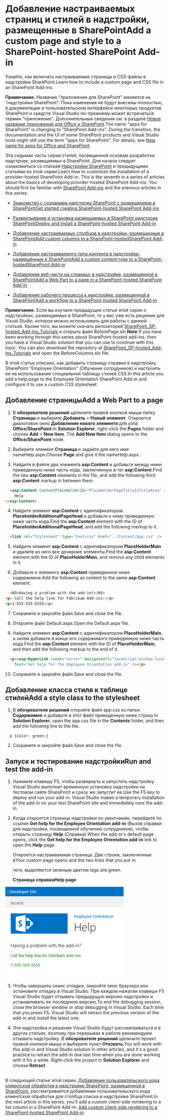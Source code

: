 


# <a name="add-a-custom-page-and-style-to-a-sharepoint-hosted-sharepoint-add-in"></a><span data-ttu-id="06271-101">Добавление настраиваемых страниц и стилей в надстройки, размещенные в SharePoint</span><span class="sxs-lookup"><span data-stu-id="06271-101">Add a custom page and style to a SharePoint-hosted SharePoint Add-in</span></span>
<span data-ttu-id="06271-102">Узнайте, как включать настраиваемые страницы и CSS-файлы в надстройки SharePoint.</span><span class="sxs-lookup"><span data-stu-id="06271-102">Learn how to include a custom page and CSS file in an SharePoint Add-ins.</span></span>
 

 <span data-ttu-id="06271-p101">**Примечание.** Название "приложения для SharePoint" меняется на "надстройки SharePoint". Пока изменения не будут внесены полностью, в документации и пользовательском интерфейсе некоторых продуктов SharePoint и средств Visual Studio по-прежнему может встречаться термин "приложение". Дополнительные сведения см. в разделе [Новое название приложений для Office и SharePoint](new-name-for-apps-for-sharepoint#bk_newname).</span><span class="sxs-lookup"><span data-stu-id="06271-p101">The name "apps for SharePoint" is changing to "SharePoint Add-ins". During the transition, the documentation and the UI of some SharePoint products and Visual Studio tools might still use the term "apps for SharePoint". For details, see [New name for apps for Office and SharePoint](new-name-for-apps-for-sharepoint#bk_newname).</span></span>
 

<span data-ttu-id="06271-p102">Эта седьмая часть серии статей, посвященной основам разработки надстроек, размещаемых в SharePoint. Для начала следует ознакомиться со статьей [Надстройки SharePoint](sharepoint-add-ins) и предыдущими статьями из этой серии:</span><span class="sxs-lookup"><span data-stu-id="06271-p102">Learn how to customize the installation of a provider-hosted SharePoint Add-in. This is the seventh in a series of articles about the basics of developing provider-hosted SharePoint Add-ins. You should first be familiar with  [SharePoint Add-ins](sharepoint-add-ins) and the previous articles in this series:</span></span>
 

-  [<span data-ttu-id="06271-108">Знакомство с созданием надстроек SharePoint с размещением в SharePoint</span><span class="sxs-lookup"><span data-stu-id="06271-108">Get started creating SharePoint-hosted SharePoint Add-ins</span></span>](get-started-creating-sharepoint-hosted-sharepoint-add-ins)
    
 
-  [<span data-ttu-id="06271-109">Развертывание и установка размещаемых в SharePoint надстроек SharePoint</span><span class="sxs-lookup"><span data-stu-id="06271-109">Deploy and install a SharePoint-hosted SharePoint Add-in</span></span>](deploy-and-install-a-sharepoint-hosted-sharepoint-add-in)
    
 
-  [<span data-ttu-id="06271-110">Добавление настраиваемых столбцов в надстройки, размещенные в SharePoint</span><span class="sxs-lookup"><span data-stu-id="06271-110">Add custom columns to a SharePoint-hostedSharePoint Add-in</span></span>](add-custom-columns-to-a-sharepoint-hostedsharepoint-add-in)
    
 
-  [<span data-ttu-id="06271-111">Добавление настраиваемого типа контента в надстройки, размещенные в SharePoint</span><span class="sxs-lookup"><span data-stu-id="06271-111">Add a custom content type to a SharePoint-hostedSharePoint Add-in</span></span>](add-a-custom-content-type-to-a-sharepoint-hostedsharepoint-add-in)
    
 
-  [<span data-ttu-id="06271-112">Добавление веб-части на страницу в надстройке, размещенной в SharePoint</span><span class="sxs-lookup"><span data-stu-id="06271-112">Add a Web Part to a page in a SharePoint-hosted SharePoint Add-in</span></span>](add-a-web-part-to-a-page-in-a-sharepoint-hosted-sharepoint-add-in)
    
 
-  [<span data-ttu-id="06271-113">Добавление рабочего процесса к надстройке, размещенной в SharePoint</span><span class="sxs-lookup"><span data-stu-id="06271-113">Add a workflow to a SharePoint-hosted SharePoint Add-in</span></span>](add-a-workflow-to-a-sharepoint-hosted-sharepoint-add-in)
    
 

 <span data-ttu-id="06271-p103">**Примечание.** Если вы изучали предыдущие статьи этой серии о надстройках, размещаемых в SharePoint, то у вас уже есть решение для Visual Studio, которое можно использовать для работы с данной статьей. Кроме того, вы можете скачать репозиторий [SharePoint_SP-hosted_Add-Ins_Tutorials](https://github.com/OfficeDev/SharePoint_SP-hosted_Add-Ins_Tutorials) и открыть файл BeforePage.sln.</span><span class="sxs-lookup"><span data-stu-id="06271-p103">**Note** If you have been working through this series about SharePoint-hosted add-ins, then you have a Visual Studio solution that you can use to continue with this topic. You can also download the repository at  [SharePoint_SP-hosted_Add-Ins_Tutorials](https://github.com/OfficeDev/SharePoint_SP-hosted_Add-Ins_Tutorials) and open the BeforeColumns.sln file.</span></span>
 

<span data-ttu-id="06271-116">В этой статье описано, как добавить страницу справки в надстройку SharePoint "Employee Orientation" (Обучение сотрудников) и настроить ее на использование специальной таблицы стилей CSS.</span><span class="sxs-lookup"><span data-stu-id="06271-116">In this article you add a help page to the Employee Orientation SharePoint Add-in and configure it to use a custom CSS stylesheet.</span></span> 
 

## <a name="add-a-page"></a><span data-ttu-id="06271-117">Добавление страницы</span><span class="sxs-lookup"><span data-stu-id="06271-117">Add a Web Part to a page</span></span>


1. <span data-ttu-id="06271-p104">В **обозревателе решений** щелкните правой кнопкой мыши папку **Страницы** и выберите **Добавить** > **Новый элемент**. Откроется диалоговое окно **Добавление нового элемента** для узла **Office/SharePoint**.</span><span class="sxs-lookup"><span data-stu-id="06271-p104">In  **Solution Explorer**, right-click the  **Pages** folder and choose **Add** > **New Item**. The  **Add New Item** dialog opens to the **Office/SharePoint** node.</span></span>
    
 
2. <span data-ttu-id="06271-120">Выберите элемент **Страница** и задайте для него имя nameHelp.aspx.</span><span class="sxs-lookup"><span data-stu-id="06271-120">Choose  **Page** and give it the nameHelp.aspx.</span></span> 
    
 
3. <span data-ttu-id="06271-121">Найдите в файле два элемента **asp:Content** и добавьте между ними приведенную ниже часть кода, заключенную в тег **asp:Content**.</span><span class="sxs-lookup"><span data-stu-id="06271-121">Find the two  **asp:Content** elements in the file, and add the following third **asp:Content** markup in between them.</span></span>
    
```HTML
  <asp:Content ContentPlaceHolderID="PlaceHolderPageTitleInTitleArea" runat="server">
    Help
</asp:Content> 
```

4. <span data-ttu-id="06271-122">Найдите элемент **asp:Content** с идентификатором **PlaceholderAdditionalPageHead** и добавьте к нему приведенную ниже часть кода.</span><span class="sxs-lookup"><span data-stu-id="06271-122">Find the  **asp:Content** element with the ID of **PlaceholderAdditionalPageHead**, and add the following markup to it.</span></span>
    
```HTML
  <link rel="Stylesheet" type="text/css" href="../Content/App.css" />
```

5. <span data-ttu-id="06271-123">Найдите элемент **asp:Content** с идентификатором **PlaceHolderMain** и удалите из него все дочерние элементы.</span><span class="sxs-lookup"><span data-stu-id="06271-123">Find the  **asp:Content** element with the ID of **PlaceHolderMain**, and remove any child elements in it.</span></span>
    
 
6. <span data-ttu-id="06271-124">Добавьте к элементу **asp:Content** приведенное ниже содержимое.</span><span class="sxs-lookup"><span data-stu-id="06271-124">Add the following as content to the same  **asp:Content** element.</span></span>
    
```HTML
  <H3>Having a problem with the add-in?</H3>
<p> Call the help line for Fabrikam Add-ins:</p>
<p>1-555-555-5555</p>
```

7. <span data-ttu-id="06271-125">Сохраните и закройте файл.</span><span class="sxs-lookup"><span data-stu-id="06271-125">Save and close the file.</span></span>
    
 
8. <span data-ttu-id="06271-126">Откройте файл Default.aspx.</span><span class="sxs-lookup"><span data-stu-id="06271-126">Open the Default.aspx file.</span></span>
    
 
9. <span data-ttu-id="06271-127">Найдите элемент **asp:Content** с идентификатором **PlaceHolderMain**, а затем добавьте в конце его содержимого приведенную ниже часть кода.</span><span class="sxs-lookup"><span data-stu-id="06271-127">Find the  **asp:Content** element with the ID of **PlaceHolderMain**, and then add the following markup to the end of it.</span></span> 
    
```HTML
  <p><asp:HyperLink runat="server" NavigateUrl="JavaScript:window.location = _spPageContextInfo.webAbsoluteUrl + '/Pages/Help.aspx';" 
    Text="Get help for the Employee Orientation add-in" /></p>

```

10. <span data-ttu-id="06271-128">Сохраните и закройте файл.</span><span class="sxs-lookup"><span data-stu-id="06271-128">Save and close the file.</span></span>
    
 

## <a name="add-a-style-class-to-the-stylesheet"></a><span data-ttu-id="06271-129">Добавление класса стиля к таблице стилей</span><span class="sxs-lookup"><span data-stu-id="06271-129">Add a style class to the stylesheet</span></span>


 

 

1. <span data-ttu-id="06271-130">В **обозревателе решений** откройте файл app.css из папки **Содержимое** и добавьте в этот файл приведенную ниже строку.</span><span class="sxs-lookup"><span data-stu-id="06271-130">In  **Solution Explorer**, open the app.css file in the  **Contents** folder, and then add the following line to the file.</span></span>
    
```
  p {color: green;}
```

2. <span data-ttu-id="06271-131">Сохраните и закройте файл.</span><span class="sxs-lookup"><span data-stu-id="06271-131">Save and close the file.</span></span>
    
 

## <a name="run-and-test-the-add-in"></a><span data-ttu-id="06271-132">Запуск и тестирование надстройки</span><span class="sxs-lookup"><span data-stu-id="06271-132">Run and test the add-in</span></span>


 

 

1. <span data-ttu-id="06271-p105">Нажмите клавишу F5, чтобы развернуть и запустить надстройку. Visual Studio выполнит временную установку надстройки на тестовом сайте SharePoint и сразу же запустит ее.</span><span class="sxs-lookup"><span data-stu-id="06271-p105">Use the F5 key to deploy and run your add-in. Visual Studio makes a temporary installation of the add-in on your test SharePoint site and immediately runs the add-in.</span></span> 
    
 
2. <span data-ttu-id="06271-135">Когда откроется страница надстройки по умолчанию, перейдите по ссылке **Get help for the Employee Orientation add-in** (Вызов справки для надстройки, посвященной обучению сотрудников), чтобы открыть страницу **Help** (Справка).</span><span class="sxs-lookup"><span data-stu-id="06271-135">When the add-in's default page opens, click the  **Get help for the Employee Orientation add-in** link to open the **Help** page.</span></span>
    
    <span data-ttu-id="06271-136">Откроется настраиваемая страница. Две строки, заключенные в</span><span class="sxs-lookup"><span data-stu-id="06271-136">Your custom page opens and the two lines that you put in</span></span> <p> <span data-ttu-id="06271-137">теги, выделяются зеленым цветом.</span><span class="sxs-lookup"><span data-stu-id="06271-137">tags are green.</span></span>
    

    <span data-ttu-id="06271-138">**Страница справки**</span><span class="sxs-lookup"><span data-stu-id="06271-138">**Help page**</span></span>

 

  ![Страница SharePoint с заголовком "Help" (Справка). Она содержит черную строку заголовка, за которой следуют две зеленые текстовые строки.](../../images/2df51ab0-5b24-4a37-8b6a-6e95dbb1aeaa.PNG)
 

    
    
 
3. <span data-ttu-id="06271-p107">Чтобы завершить сеанс отладки, закройте окно браузера или остановите отладку в Visual Studio. При каждом нажатии клавиши F5 Visual Studio будет отзывать предыдущую версию надстройки и устанавливать ее последнюю версию.</span><span class="sxs-lookup"><span data-stu-id="06271-p107">To end the debugging session, close the browser window or stop debugging in Visual Studio. Each time that you press F5, Visual Studio will retract the previous version of the add-in and install the latest one.</span></span>
    
 
4. <span data-ttu-id="06271-p108">Эти надстройка и решение Visual Studio будут рассматриваться и в других статьях, поэтому при перерывах в работе рекомендуем отзывать надстройку. В **обозревателе решений** щелкните проект правой кнопкой мыши и выберите пункт **Отозвать**.</span><span class="sxs-lookup"><span data-stu-id="06271-p108">You will work with this add-in and Visual Studio solution in other articles, and it's a good practice to retract the add-in one last time when you are done working with it for a while. Right-click the project in **Solution Explorer** and choose **Retract**.</span></span>
    
 

## 
<span data-ttu-id="06271-145"><a name="Nextsteps"> </a></span><span class="sxs-lookup"><span data-stu-id="06271-145"></span></span>

<span data-ttu-id="06271-146">В следующей статье этой серии, [Добавление пользовательского кода клиентской обработки к надстройке SharePoint, размещенной в SharePoint](add-custom-client-side-rendering-to-a-sharepoint-hosted-sharepoint-add-in), рассматривается добавление пользовательского кода клиентской обработки для столбца списка в надстройке SharePoint.</span><span class="sxs-lookup"><span data-stu-id="06271-146">In the next article in this series, you'll add a custom client-side rendering to a list column in a SharePoint Add-in:  [Add custom client-side rendering to a SharePoint-hosted SharePoint Add-in](add-custom-client-side-rendering-to-a-sharepoint-hosted-sharepoint-add-in).</span></span>
 

 

